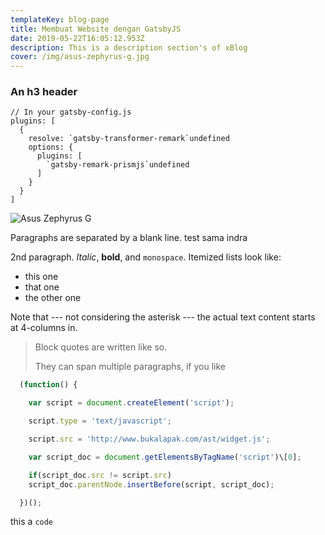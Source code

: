 ```yaml
---
templateKey: blog-page
title: Membuat Website dengan GatsbyJS
date: 2019-05-22T16:05:12.953Z
description: This is a description section's of xBlog
cover: /img/asus-zephyrus-g.jpg
---
```


### An h3 header

```javascript{1-2,2}{numberLines:
// In your gatsby-config.js
plugins: [
  {
    resolve: `gatsby-transformer-remark`undefined
    options: {
      plugins: [
        `gatsby-remark-prismjs`undefined
      ]
    }
  }
]
```

![Asus Zephyrus G](/img/asus-zephyrus-g.jpg "Best Laptop Gaming")

Paragraphs are separated by a blank line. test sama indra

2nd paragraph. _Italic_, **bold**, and `monospace`. Itemized lists look like:

- this one
- that one
- the other one

Note that --- not considering the asterisk --- the actual text content starts at 4-columns in.

> Block quotes are written like so.
>
> They can span multiple paragraphs, if you like

```jsx
  (function() {

    var script = document.createElement('script');

    script.type = 'text/javascript';

    script.src = 'http://www.bukalapak.com/ast/widget.js';

    var script_doc = document.getElementsByTagName('script')\[0];

    if(script_doc.src != script.src)
    script_doc.parentNode.insertBefore(script, script_doc);

  })();
```

this a `code`

